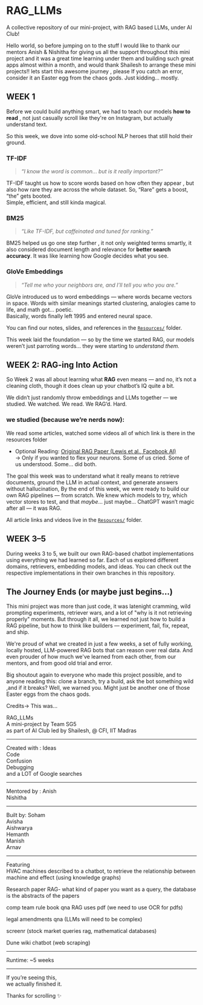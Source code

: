 # RAG_LLMs
A collective repository of our mini-project, with RAG based LLMs, under AI Club!

Hello world, so before jumping on to the stuff I would like to thank our mentors Anish & Nishitha for giving us all the support throughout this mini project and it was a great time learning under them and building such great 
apps almost within a month, and would thank Shailesh to arrange these mini projects!! lets start this awesome journey , please If you catch an error, consider it an Easter egg from the chaos gods. Just kidding… mostly.

## WEEK 1 

Before we could build anything smart, we had to teach our models **how to read** , not just casually scroll like they're on Instagram, but actually understand text.

So this week, we dove into some old-school NLP heroes that still hold their ground.
###  TF-IDF  
> *“I know the word is common... but is it really important?”*

TF-IDF taught us how to score words based on how often they appear , but also how rare they are across the whole dataset. So, “Rare” gets a boost, “the” gets booted.  
Simple, efficient, and still kinda magical.
###  BM25  
> *“Like TF-IDF, but caffeinated and tuned for ranking.”*

BM25 helped us go one step further , it not only weighted terms smartly, it also considered document length and relevance for **better search accuracy**. It was like learning how Google decides what you see.

###  GloVe Embeddings  
> *“Tell me who your neighbors are, and I’ll tell you who you are.”*

GloVe introduced us to word embeddings — where words became vectors in space. Words with similar meanings started clustering, analogies came to life, and math got... poetic.  
Basically, words finally left 1995 and entered neural space.

 You can find our notes, slides, and references in the [`Resources/`](../resources) folder.

This week laid the foundation — so by the time we started RAG, our models weren’t just parroting words... they were starting to *understand them.*

##  WEEK 2: RAG-ing Into Action

So Week 2 was all about learning what **RAG** even means — and no, it’s not a cleaning cloth, though it does clean up your chatbot’s IQ quite a bit.

We didn’t just randomly throw embeddings and LLMs together — we studied. We watched. We read. We RAG’d. Hard.

###  we studied (because we’re nerds now):

We read some articles, watched some videos all of which link is there in the resources folder

- Optional Reading: [Original RAG Paper (Lewis et al., Facebook AI)](https://arxiv.org/abs/2005.11401)  
  → Only if you wanted to flex your neurons. Some of us cried. Some of us understood. Some... did both.
  
The goal this week was to understand what it really means to retrieve documents, ground the LLM in actual context, and generate answers without hallucination,
By the end of this week, we were ready to build our own RAG pipelines — from scratch. We knew which models to try, which vector stores to test, and that *maybe*... just maybe... ChatGPT wasn’t magic after all — it was RAG.

All article links and videos live in the [`Resources/`](../resources) folder.

## WEEK 3–5

During weeks 3 to 5, we built our own RAG-based chatbot implementations using everything we had learned so far. Each of us explored different domains, retrievers, embedding models, and ideas. You can check out the respective implementations in their own branches in this repository.

## The Journey Ends (or maybe just begins...)
This mini project was more than just code, it was latenight cramming, wild prompting experiments, retriever wars, and a lot of "why is it not retrieving properly" moments. But through it all, we learned not just how to build a RAG pipeline, but how to think like builders — experiment, fail, fix, repeat, and ship.

We're proud of what we created in just a few weeks, a set of fully working, locally hosted, LLM-powered RAG bots that can reason over real data. And even prouder of how much we've learned from each other, from our mentors, and from good old trial and error.

Big shoutout again to everyone who made this project possible, and to anyone reading this: clone a branch, try a build, ask the bot something wild ,and if it breaks? Well, we warned you. Might just be another one of those Easter eggs from the chaos gods.

Credits->
This was...

RAG_LLMs  
A mini-project by Team SG5  
as part of AI Club led by Shailesh,  @ CFI, IIT Madras  

----------------------------

Created with  :
Ideas  
Code  
Confusion  
Debugging  
and a LOT of Google searches  

----------------------------

Mentored by : 
Anish  
Nishitha  

----------------------------

Built by:
Soham  
Avisha  
Aishwarya  
Hemanth  
Manish  
Arnav  

----------------------------

Featuring  
HVAC machines described to a chatbot, to retrieve the relationship between machine and effect (using knowledge graphs)
 
Research paper RAG- what kind of paper you want as a query, the database is the abstracts of the papers 

comp team rule book qna RAG
uses pdf (we need to use OCR for pdfs) 

legal amendments qna (LLMs will need to be complex)

screenr (stock market queries rag, mathematical databases)

Dune wiki chatbot (web scraping)

----------------------------

Runtime: ~5 weeks  

----------------------------

If you’re seeing this,  
we actually finished it.

Thanks for scrolling ✨  


